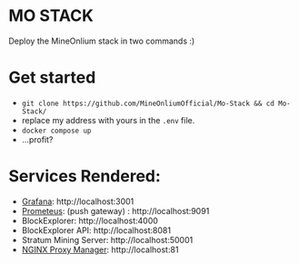 # MO STACK

Deploy the MineOnlium stack in two commands :)  

# Get started

* `git clone https://github.com/MineOnliumOfficial/Mo-Stack && cd Mo-Stack/`
* replace my address with yours in the `.env` file.
* `docker compose up` 
* ...profit?

# Services Rendered:
* [Grafana](https://grafana.com/): http://localhost:3001
* [Prometeus](https://prometheus.io/): (push gateway) : http://localhost:9091
* BlockExplorer: http://localhost:4000
* BlockExplorer API: http://localhost:8081
* Stratum Mining Server: http://localhost:50001
* [NGINX Proxy Manager](https://github.com/NginxProxyManager/nginx-proxy-manager): http://localhost:81
